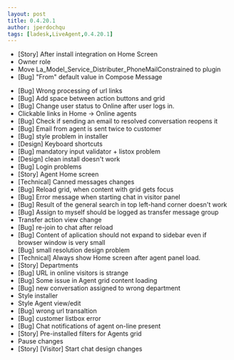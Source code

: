 ```yaml
---
layout: post
title: 0.4.20.1
author: jperdochqu
tags: [ladesk,LiveAgent,0.4.20.1]
---
```


- [Story] After install integration on Home Screen
- Owner role
- Move La_Model_Service_Distributer_PhoneMailConstrained to plugin
- [Bug] &quot;From&quot; default value in Compose Message

<!--more-->

- [Bug] Wrong processing of url links
- [Bug] Add space between action buttons and grid
- [Bug] Change user status to Online after user logs in.
- Clickable links in Home -&gt; Online agents
- [Bug] Check if sending an email to resolved conversation reopens it
- [Bug] Email from agent is sent twice to customer
- [Bug] style problem in installer
- [Design] Keyboard shortcuts
- [Bug] mandatory input validator + listox problem
- [Design] clean install doesn't work
- [Bug] Login problems
- [Story] Agent Home screen
- [Technical] Canned messages changes
- [Bug] Reload grid, when content with grid gets focus
- [Bug] Error message when starting chat in visitor panel
- [Bug] Result of the general search in top left-hand corner doesn't work
- [Bug] Assign to myself should be logged as transfer message group
- Transfer action view change
- [Bug] re-join to chat after reload
- [Bug] Content of aplication should not expand to sidebar even if browser window is very small
- [Bug] small resolution design problem
- [Technical] Always show Home screen after agent panel load.
- [Story] Departments
- [Bug] URL in online visitors is strange
- [Bug] Some issue in Agent grid content loading
- [Bug] new conversation assigned to wrong department
- Style installer
- Style Agent view/edit
- [Bug] wrong url transaltion
- [Bug] customer listbox error
- [Bug] Chat notifications of agent on-line present
- [Story] Pre-installed filters for Agents grid
- Pause changes
- [Story] [Visitor] Start chat design changes
